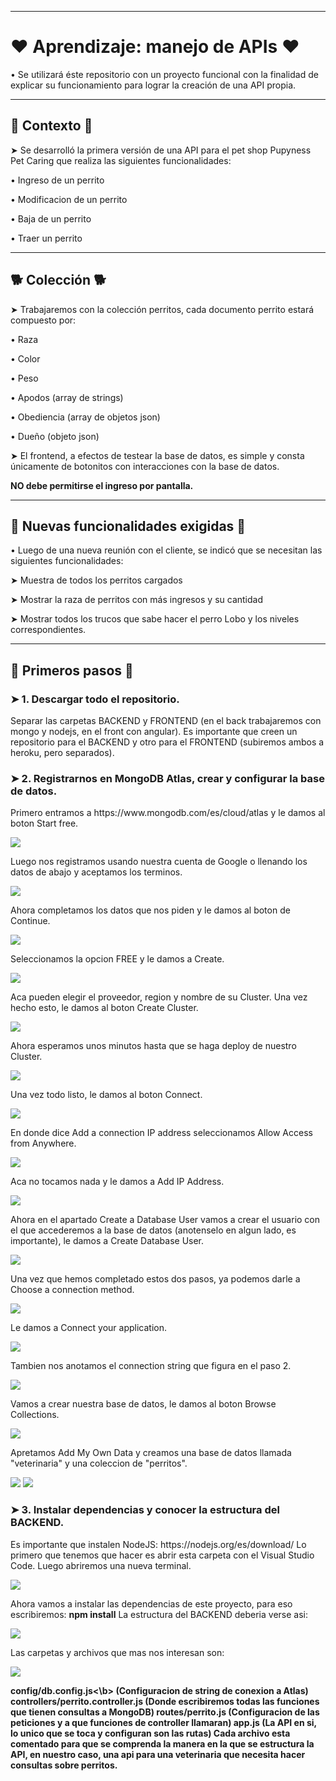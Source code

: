 <hr>
<h1>❤ Aprendizaje: manejo de APIs ❤</h1>
<p>• Se utilizará éste repositorio con un proyecto funcional con la finalidad de explicar su funcionamiento para lograr la creación de una API propia.</p>
<hr>
<h2>🦴 Contexto 🦴</h2>
<p>➤ Se desarrolló la primera versión de una API para el pet shop Pupyness Pet Caring que realiza las siguientes funcionalidades:</p>
<p>• Ingreso de un perrito</p>
<p>• Modificacion de un perrito</p>
<p>• Baja de un perrito</p>
<p>• Traer un perrito</p>
<hr>
<h2>🐕 Colección 🐕</h2>
<p>➤ Trabajaremos con la colección perritos, cada documento perrito estará compuesto por: </p>
<p>• Raza</p>
<p>• Color</p>
<p>• Peso</p>
<p>• Apodos (array de strings)</p>
<p>• Obediencia (array de objetos json)</p>
<p>• Dueño (objeto json)</p>
<p>➤ El frontend, a efectos de testear la base de datos, es simple y consta únicamente de botonitos con interacciones con la base de datos.</p>
<p><b>NO debe permitirse el ingreso por pantalla.</b></p>
<hr>
<h2>🐩 Nuevas funcionalidades exigidas 🐩</h2>
<p>• Luego de una nueva reunión con el cliente, se indicó que se necesitan las siguientes funcionalidades:</p>
<p>➤ Muestra de todos los perritos cargados</p>
<p>➤ Mostrar la raza de perritos con más ingresos y su cantidad </p>
<p>➤ Mostrar todos los trucos que sabe hacer el perro Lobo y los niveles correspondientes.</p>
<hr>
<h2> 🐾 Primeros pasos 🐾</h2>
<h3>➤ 1. Descargar todo el repositorio.</h3>
<p>Separar las carpetas BACKEND y FRONTEND (en el back trabajaremos con mongo y nodejs, en el front con angular).
Es importante que creen un repositorio para el BACKEND y otro para el FRONTEND (subiremos ambos a heroku, pero separados).</p>
<h3>➤ 2. Registrarnos en MongoDB Atlas, crear y configurar la base de datos.</h3>
<p>Primero entramos a https://www.mongodb.com/es/cloud/atlas y le damos al boton Start free.</p>
<img src="images/1.atlas/1.jpg">
<p>Luego nos registramos usando nuestra cuenta de Google o llenando los datos de abajo y aceptamos los terminos.</p>
<img src="images/1.atlas/2.jpg">
<p>Ahora completamos los datos que nos piden y le damos al boton de Continue.</p>
<img src="images/1.atlas/3.jpg">
<p>Seleccionamos la opcion FREE y le damos a Create.</p>
<img src="images/1.atlas/4.jpg">
<p>Aca pueden elegir el proveedor, region y nombre de su Cluster. Una vez hecho esto, le damos al boton Create Cluster.</p>
<img src="images/1.atlas/5.jpg">
<p>Ahora esperamos unos minutos hasta que se haga deploy de nuestro Cluster.</p>
<img src="images/1.atlas/6.jpg">
<p>Una vez todo listo, le damos al boton Connect.</p>
<img src="images/1.atlas/7.jpg">
<p>En donde dice Add a connection IP address seleccionamos Allow Access from Anywhere.</p>
<img src="images/1.atlas/8.jpg">
<p>Aca no tocamos nada y le damos a Add IP Address.</p>
<img src="images/1.atlas/9.jpg">
<p>Ahora en el apartado Create a Database User vamos a crear el usuario con el que accederemos a la base de datos (anotenselo en algun lado, es importante), le damos a Create Database User.</p>
<img src="images/1.atlas/10.jpg">
<p>Una vez que hemos completado estos dos pasos, ya podemos darle a Choose a connection method.</p>
<img src="images/1.atlas/11.jpg">
<p>Le damos a Connect your application.</p>
<img src="images/1.atlas/12.jpg">
<p>Tambien nos anotamos el connection string que figura en el paso 2.</p>
<img src="images/1.atlas/13.jpg">
<p>Vamos a crear nuestra base de datos, le damos al boton Browse Collections.</p>
<img src="images/1.atlas/14.jpg">
<p>Apretamos Add My Own Data y creamos una base de datos llamada "veterinaria" y una coleccion de "perritos".</p>
<img src="images/1.atlas/15.jpg">
<img src="images/1.atlas/16.jpg">
<h3>➤ 3. Instalar dependencias y conocer la estructura del BACKEND.</h3>
<p>Es importante que instalen NodeJS: https://nodejs.org/es/download/
Lo primero que tenemos que hacer es abrir esta carpeta con el Visual Studio Code.
Luego abriremos una nueva terminal.</p>
<img src="images/1.backyfront/1.jpg">
<p>Ahora vamos a instalar las dependencias de este proyecto, para eso escribiremos:
<b>npm install</b>
La estructura del BACKEND deberia verse asi:</p>
<img src="images/1.backyfront/2.jpg">
<p>Las carpetas y archivos que mas nos interesan son:</p>
<img src="images/1.backyfront/3.jpg">
<p><b>config/db.config.js<\b> (Configuracion de string de conexion a Atlas)
<b>controllers/perrito.controller.js</b> (Donde escribiremos todas las funciones que tienen consultas a MongoDB)
<b>routes/perrito.js</b> (Configuracion de las peticiones y a que funciones de controller llamaran)
<b>app.js</b> (La API en si, lo unico que se toca y configuran son las rutas)
Cada archivo esta comentado para que se comprenda la manera en la que se estructura la API, en nuestro caso, una api para una veterinaria que necesita hacer consultas sobre perritos.</p>
